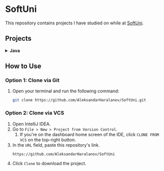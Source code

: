# SoftUni
This repository contains projects I have studied on while at [SoftUni](https://softuni.bg/).

## Projects
<details>
    <summary><b>Java</b></summary>
    <details>
        <summary>Basics</summary>
        <ol>
            <li>
                <a href="src/io/github/aleksandarharalanov/softuni/java/basics/firststepsincoding/lab">
                    First Steps In Coding - Lab
                </a>
            </li>
            <li>
                <a href="src/io/github/aleksandarharalanov/softuni/java/basics/firststepsincoding/exercise">
                    First Steps In Coding - Exercise
                </a>
            </li>
            <li>
                <a href="src/io/github/aleksandarharalanov/softuni/java/basics/conditionalstatements/lab">
                    Conditional Statements - Lab
                </a>
            </li>
            <li>
                <a href="src/io/github/aleksandarharalanov/softuni/java/basics/conditionalstatements/exercise">
                    Conditional Statements - Exercise
                </a>
            </li>
            <li>
                <a href="src/io/github/aleksandarharalanov/softuni/java/basics/conditionalstatements/advanced/lab">
                    Conditional Statements Advanced - Lab
                </a>
            </li>
            <li>
                <a href="src/io/github/aleksandarharalanov/softuni/java/basics/conditionalstatements/advanced/exercise">
                    Conditional Statements Advanced - Exercise
                </a>
            </li>
            <li>For Loop - Lab</li>
            <li>For Loop - Exercise</li>
            <li>While Loop - Lab</li>
            <li>While Loop - Exercise</li>
            <li>Nested Loops - Lab</li>
            <li>Nested Loops - Exercise</li>
        </ol>
    </details>
</details>

## How to Use
### Option 1: Clone via Git
1. Open your terminal and run the following command:
    ```bash
    git clone https://github.com/AleksandarHaralanov/SoftUni.git
    ```

### Option 2: Clone via VCS
1. Open IntelliJ IDEA.
2. Go to `File > New > Project from Version Control`.
   1. If you're on the dashboard home screen of the IDE, click `CLONE FROM VCS` on the top-right button.
3. In the `URL` field, paste this repository's link.
    ```
    https://github.com/AleksandarHaralanov/SoftUni
    ```
4. Click `Clone` to download the project.